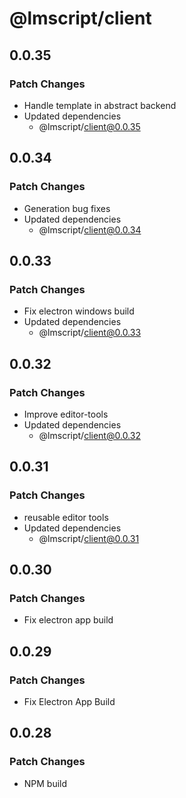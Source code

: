 # @lmscript/client

## 0.0.35

### Patch Changes

- Handle template in abstract backend
- Updated dependencies
  - @lmscript/client@0.0.35

## 0.0.34

### Patch Changes

- Generation bug fixes
- Updated dependencies
  - @lmscript/client@0.0.34

## 0.0.33

### Patch Changes

- Fix electron windows build
- Updated dependencies
  - @lmscript/client@0.0.33

## 0.0.32

### Patch Changes

- Improve editor-tools
- Updated dependencies
  - @lmscript/client@0.0.32

## 0.0.31

### Patch Changes

- reusable editor tools
- Updated dependencies
  - @lmscript/client@0.0.31

## 0.0.30

### Patch Changes

- Fix electron app build

## 0.0.29

### Patch Changes

- Fix Electron App Build

## 0.0.28

### Patch Changes

- NPM build
